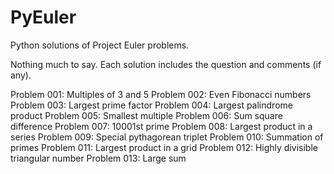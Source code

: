 # PyEuler

Python solutions of Project Euler problems.

Nothing much to say. Each solution includes the question and comments (if any).

Problem 001:	Multiples of 3 and 5
Problem 002:	Even Fibonacci numbers
Problem 003:	Largest prime factor
Problem 004:	Largest palindrome product
Problem 005:	Smallest multiple
Problem 006:	Sum square difference
Problem 007:	10001st prime
Problem 008:	Largest product in a series
Problem 009:	Special pythagorean triplet
Problem 010:	Summation of primes
Problem 011:	Largest product in a grid
Problem 012:	Highly divisible triangular number
Problem 013:	Large sum
